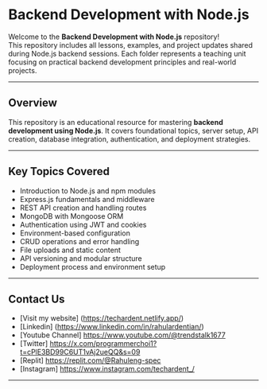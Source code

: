 # Backend Development with Node.js

Welcome to the **Backend Development with Node.js** repository!  
This repository includes all lessons, examples, and project updates shared during Node.js backend sessions. Each folder represents a teaching unit focusing on practical backend development principles and real-world projects.

---

## Overview

This repository is an educational resource for mastering **backend development using Node.js**. It covers foundational topics, server setup, API creation, database integration, authentication, and deployment strategies.

---

## Key Topics Covered

- Introduction to Node.js and npm modules  
- Express.js fundamentals and middleware  
- REST API creation and handling routes  
- MongoDB with Mongoose ORM  
- Authentication using JWT and cookies  
- Environment-based configuration  
- CRUD operations and error handling  
- File uploads and static content  
- API versioning and modular structure  
- Deployment process and environment setup

---
## Contact Us

- [Visit my website] (https://techardent.netlify.app/)
- [Linkedin] (https://www.linkedin.com/in/rahulardentian/)
- [Youtube Channel] https://www.youtube.com/@trendstalk1677
- [Twitter] https://x.com/programmerchoi1?t=cPlE3BD99C6UT1vAj2ueQQ&s=09
- [Replit] https://replit.com/@Rahuleng-spec
- [Instagram] https://www.instagram.com/techardent_/

---



